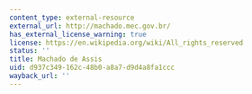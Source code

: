 ```yaml
---
content_type: external-resource
external_url: http://machado.mec.gov.br/
has_external_license_warning: true
license: https://en.wikipedia.org/wiki/All_rights_reserved
status: ''
title: Machado de Assis
uid: d937c349-162c-48b0-a8a7-d9d4a8fa1ccc
wayback_url: ''
---
```


